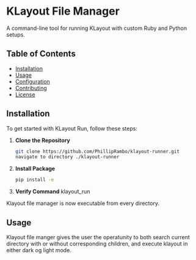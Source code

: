 # KLayout File Manager
A command-line tool for running KLayout with custom Ruby and Python setups.

## Table of Contents
- [Installation](#installation)
- [Usage](#usage)
- [Configuration](#configuration)
- [Contributing](#contributing)
- [License](#license)

## Installation

To get started with KLayout Run, follow these steps:

1. **Clone the Repository**
   ```bash
   git clone https://github.com/PhillipRambo/klayout-runner.git
   navigate to directory ./klayout-runner

2. **Install Package**
   ```bash
   pip install -e
3. **Verify Command**
   klayout_run

Klayout file manager is now executable from every directory.

## Usage
Klayout file manger gives the user the operatunity to both search current directory with or without corresponding children, and execute klayout in either dark og light mode. 
